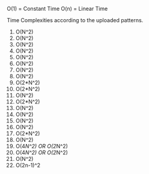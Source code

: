 O(1) = Constant Time
O(n) = Linear Time 

Time Complexities according to the uploaded patterns.
1. O(N^2)
2. O(N^2)
3. O(N^2)
4. O(N^2)
5. O(N^2)
6. O(N^2)
7. O(N^2)
8. O(N^2)
9. O(2*N^2)
10. O(2*N^2)
11. O(N^2)
12. O(2*N^2)
13. O(N^2)
14. O(N^2)
15. O(N^2)
16. O(N^2)
17. O(2*N^2)
18. O(N^2)
19. O(4*N^2) OR O(2*N^2)
20. O(4*N^2) OR O(2*N^2)
21. O(N^2)
22. O(2n-1)^2


